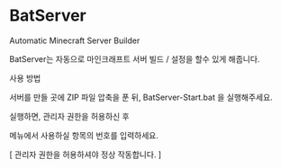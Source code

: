 # BatServer
Automatic Minecraft Server Builder


BatServer는 자동으로 마인크래프트 서버 빌드 / 설정을 할수 있게 해줍니다.

사용 방법

서버를 만들 곳에 ZIP 파일 압축을 푼 뒤,
BatServer-Start.bat 을 실행해주세요.

실행하면, 관리자 권한을 허용하신 후

메뉴에서 사용하실 항목의 번호를 입력하세요.

[ 관리자 권한을 허용하셔야 정상 작동합니다. ]
